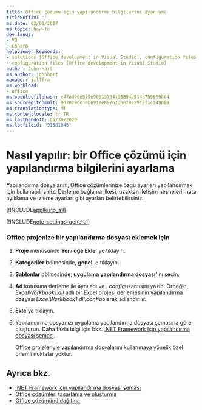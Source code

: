 ```yaml
---
title: Office çözümü için yapılandırma bilgilerini ayarlama
titleSuffix: ''
ms.date: 02/02/2017
ms.topic: how-to
dev_langs:
- VB
- CSharp
helpviewer_keywords:
- solutions [Office development in Visual Studio], configuration files
- configuration files [Office development in Visual Studio]
author: John-Hart
ms.author: johnhart
manager: jillfra
ms.workload:
- office
ms.openlocfilehash: e47ad00e3f9e90913784196894d514a755699864
ms.sourcegitcommit: 9d2829dc30b6917e89762d602022915f1ca49089
ms.translationtype: MT
ms.contentlocale: tr-TR
ms.lasthandoff: 09/30/2020
ms.locfileid: "91581045"
---
```

# <a name="how-to-set-up-configuration-information-for-an-office-solution"></a>Nasıl yapılır: bir Office çözümü için yapılandırma bilgilerini ayarlama
  Yapılandırma dosyalarını, Office çözümlerinize özgü ayarları yapılandırmak için kullanabilirsiniz. Derleme bağlama ilkesi, uzaktan iletişim nesneleri, hata ayıklama ve izleme ayarları gibi ayarları belirtebilirsiniz.

 [!INCLUDE[appliesto_all](../vsto/includes/appliesto-all-md.md)]

 [!INCLUDE[note_settings_general](../sharepoint/includes/note-settings-general-md.md)]

### <a name="to-add-a-configuration-file-to-your-office-project"></a>Office projenize bir yapılandırma dosyası eklemek için

1. **Proje** menüsünde **Yeni öğe Ekle**' ye tıklayın.

2. **Kategoriler** bölmesinde, **genel**' e tıklayın.

3. **Şablonlar** bölmesinde, **uygulama yapılandırma dosyası**' nı seçin.

4. **Ad** kutusuna derleme ile aynı adı ve *. config*uzantısını yazın. Örneğin, *ExcelWorkbook1.dll* adlı bir Excel projesi derlemesinin yapılandırma dosyası *ExcelWorkbook1.dll.config*olarak adlandırılır.

5. **Ekle**'ye tıklayın.

6. Yapılandırma dosyanızı uygulama yapılandırma dosyası şemasına göre oluşturun. Daha fazla bilgi için bkz. [.NET Framework Için yapılandırma dosyası şeması](/dotnet/framework/configure-apps/file-schema/index).

   Office projeleriyle yapılandırma dosyalarını kullanmaya yönelik özel önemli noktalar yoktur.

## <a name="see-also"></a>Ayrıca bkz.
- [.NET Framework için yapılandırma dosyası şeması](/dotnet/framework/configure-apps/file-schema/index)
- [Office çözümleri tasarlama ve oluşturma](../vsto/designing-and-creating-office-solutions.md)
- [Office çözümünü dağıtma](../vsto/deploying-an-office-solution.md)
